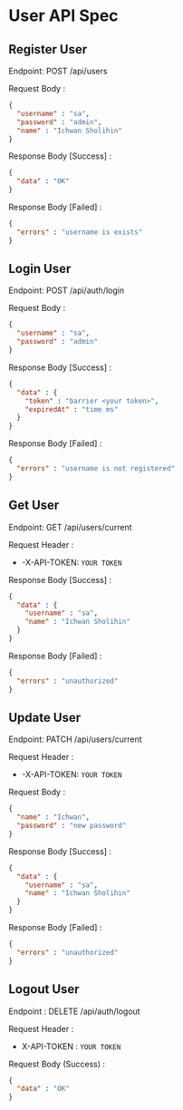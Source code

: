 # User API Spec

## Register User
Endpoint: POST /api/users

Request Body :
```json
{
  "username" : "sa",
  "password" : "admin",
  "name" : "Ichwan Sholihin"
}
```
Response Body [Success] :
```json
{
  "data" : "OK"
}
```
Response Body [Failed] :
```json
{
  "errors" : "username is exists"
}
```

## Login User
Endpoint: POST /api/auth/login

Request Body :
```json
{
  "username" : "sa",
  "password" : "admin"
}
```
Response Body [Success] :
```json
{
  "data" : {
    "token" : "barrier <your token>",
    "expiredAt" : "time ms"
  }
}
```
Response Body [Failed] :
```json
{
  "errors" : "username is not registered"
}
```

## Get User
Endpoint: GET /api/users/current

Request Header :
- -X-API-TOKEN: `YOUR TOKEN`

Response Body [Success] :
```json
{
  "data" : {
    "username" : "sa",
    "name" : "Ichwan Sholihin"
  }
}
```
Response Body [Failed] :
```json
{
  "errors" : "unauthorized"
}
```

## Update User
Endpoint: PATCH /api/users/current

Request Header :
- -X-API-TOKEN: `YOUR TOKEN`

Request Body :
```json
{
  "name" : "Ichwan",
  "password" : "new password"
}
```
Response Body [Success] :
```json
{
  "data" : {
    "username" : "sa",
    "name" : "Ichwan Sholihin"
  }
}
```
Response Body [Failed] :
```json
{
  "errors" : "unauthorized"
}
```

## Logout User

Endpoint : DELETE /api/auth/logout

Request Header :
- X-API-TOKEN : `YOUR TOKEN`

Request Body (Success) :
```json
{
  "data" : "OK"
}
```